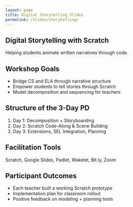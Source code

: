 ```yaml
---
layout: page
title: Digital Storytelling Slides
permalink: /slides/storytelling/
---
```


<div class="reveal">
  <div class="slides">

<section>
  <h2>Digital Storytelling with Scratch</h2>
  <p>Helping students animate written narratives through code.</p>
</section>

<section>
  <h2>Workshop Goals</h2>
  <ul>
    <li>Bridge CS and ELA through narrative structure</li>
    <li>Empower students to tell stories through Scratch</li>
    <li>Model decomposition and sequencing for teachers</li>
  </ul>
</section>

<section>
  <h2>Structure of the 3-Day PD</h2>
  <ol>
    <li>Day 1: Decomposition + Storyboarding</li>
    <li>Day 2: Scratch Code-Along & Scene Building</li>
    <li>Day 3: Extensions, SEL Integration, Planning</li>
  </ol>
</section>

<section>
  <h2>Facilitation Tools</h2>
  <p>Scratch, Google Slides, Padlet, Wakelet, Bit.ly, Zoom</p>
</section>

<section>
  <h2>Participant Outcomes</h2>
  <ul>
    <li>Each teacher built a working Scratch prototype</li>
    <li>Implementation plan for classroom rollout</li>
    <li>Positive feedback on modeling + planning tools</li>
  </ul>
</section>

  </div>
</div>

<link rel="stylesheet" href="https://unpkg.com/reveal.js/dist/reveal.css"/>
<link rel="stylesheet" href="https://unpkg.com/reveal.js/dist/theme/black.css"/>
<script src="https://unpkg.com/reveal.js/dist/reveal.min.js"></script>
<script>
  Reveal.initialize();
</script>
